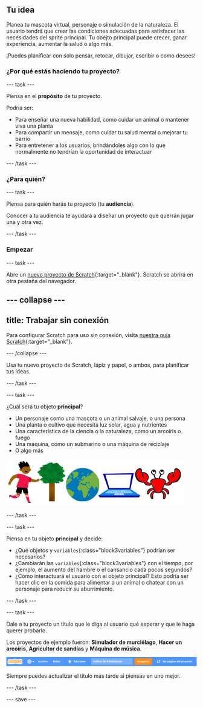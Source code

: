 ## Tu idea

Planea tu mascota virtual, personaje o simulación de la naturaleza. El usuario tendrá que crear las condiciones adecuadas para satisfacer las necesidades del sprite principal. Tu obejto principal puede crecer, ganar experiencia, aumentar la salud o algo más.

¡Puedes planificar con solo pensar, retocar, dibujar, escribir o como desees!

### ¿Por qué estás haciendo tu proyecto?

--- task ---

Piensa en el **propósito** de tu proyecto.

Podría ser:
- Para enseñar una nueva habilidad, como cuidar un animal o mantener viva una planta
- Para compartir un mensaje, como cuidar tu salud mental o mejorar tu barrio
- Para entretener a los usuarios, brindándoles algo con lo que normalmente no tendrían la oportunidad de interactuar

--- /task ---

### ¿Para quién?

--- task ---

Piensa para quién harás tu proyecto (tu **audiencia**).

Conocer a tu audiencia te ayudará a diseñar un proyecto que querrán jugar una y otra vez.

--- /task ---

### Empezar

--- task ---

Abre un [nuevo proyecto de Scratch](http://rpf.io/scratch-new){:target="_blank"}. Scratch se abrirá en otra pestaña del navegador.

--- collapse ---
---
title: Trabajar sin conexión
---

Para configurar Scratch para uso sin conexión, visita [nuestra guía Scratch](https://learning-admin.raspberrypi.org/es-LA/projects/getting-started-scratch/1){:target="_blank"}.

--- /collapse ---

Usa tu nuevo proyecto de Scratch, lápiz y papel, o ambos, para planificar tus ideas.

--- /task ---

--- task ---

¿Cuál será tu objeto **principal**?
+ Un personaje como una mascota o un animal salvaje, o una persona
+ Una planta o cultivo que necesita luz solar, agua y nutrientes
+ Una característica de la ciencia o la naturaleza, como un arcoíris o fuego
+ Una máquina, como un submarino o una máquina de reciclaje
+ O algo más

![Algunos ejemplos de objetos que podrían usarse; un cangrejo, un árbol, el mundo, una computadora portátil.](images/sprite-examples.png)

--- /task ---

--- task ---

Piensa en tu objeto **principal** y decide:

+ ¿Qué objetos y `variables`{:class="block3variables"} podrían ser necesarios?
+ ¿Cambiarán las `variables`{:class="block3variables"} con el tiempo, por ejemplo, el aumento del hambre o el cansancio cada pocos segundos?
+ ¿Cómo interactuará el usuario con el objeto principal? Esto podría ser hacer clic en la comida para alimentar a un animal o chatear con un personaje para reducir su aburrimiento.

--- /task ---

--- task ---

Dale a tu proyecto un título que le diga al usuario qué esperar y que le haga querer probarlo.

Los proyectos de ejemplo fueron: **Simulador de murciélago**, **Hacer un arcoíris**, **Agricultor de sandías** y **Máquina de música**.

![La barra de menú de Scratch con el título del nombre del proyecto rellenado.](images/project-name.png)

Siempre puedes actualizar el título más tarde si piensas en uno mejor.

--- /task ---

--- save ---

